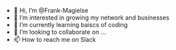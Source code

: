- 👋 Hi, I’m @Frank-Magielse
- 👀 I’m interested in growing my network and businesses
- 🌱 I’m currently learning baiscs of coding
- 💞️ I’m looking to collaborate on ...
- 📫 How to reach me on Slack 


<!---
Frank-Magielse/Frank-Magielse is a ✨ special ✨ repository because its `README.md` (this file) appears on your GitHub profile.
You can click the Preview link to take a look at your changes.
--->
